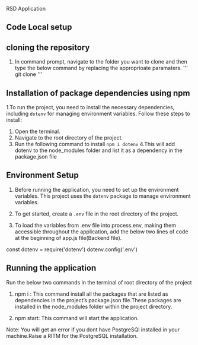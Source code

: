 RSD Application
## Code Local setup

## cloning the repository
1. In command prompt, navigate to the folder you want to clone and then type the below command by replacing the approprioate paramaters.
'''
  git clone <git repository url> <project name>
'''

## Installation of package dependencies using npm
1.To run the project, you need to install the necessary dependencies, including `dotenv` for managing environment variables.
Follow these steps to install:

1. Open the terminal.
2. Navigate to the root directory of the project.
3. Run the following command to install `npm i dotenv`
4.This will add dotenv to the node_modules folder and list it as a dependency in the package.json file

## Environment Setup

1. Before running the application, you need to set up the environment variables. This project uses the `dotenv` package to manage environment variables.

2. To get started, create a `.env` file in the root directory of the project.

3. To load the variables from .env file into process.env, making them accessible throughout the application, add the below two lines of code at the beginning of app.js file(Backend file).

const dotenv = require('dotenv')
dotenv.config('.env')

## Running the application

Run the below two commands in the terminal of root directory of the project

1. npm i : This command install all the packages that are listed as dependencies in the project’s package.json file.These packages are installed in the node_modules folder within the project directory.

2. npm start: This command will start the application.


Note: You will get an error if you dont have PostgreSQl installed in your machine.Raise a RITM for the PostgreSQL installation.








